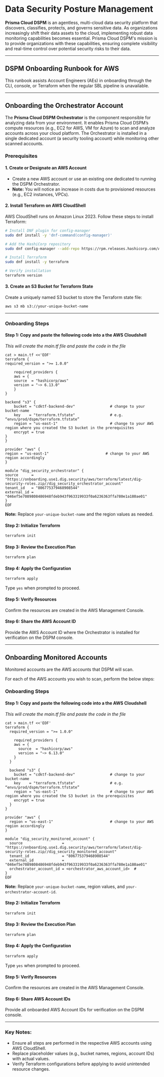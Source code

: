 # Data Security Posture Management

**Prisma Cloud DSPM** is an agentless, multi-cloud data security platform that discovers, classifies, protects, and governs sensitive data. As organizations increasingly shift their data assets to the cloud, implementing robust data monitoring capabilities becomes essential. Prisma Cloud DSPM's mission is to provide organizations with these capabilities, ensuring complete visibility and real-time control over potential security risks to their data.

---

## DSPM Onboarding Runbook for AWS

This runbook assists Account Engineers (AEs) in onboarding through the CLI, console, or Terraform when the regular SBL pipeline is unavailable.

---

## Onboarding the Orchestrator Account

The **Prisma Cloud DSPM Orchestrator** is the component responsible for analyzing data from your environment. It enables Prisma Cloud DSPM’s compute resources (e.g., EC2 for AWS, VM for Azure) to scan and analyze accounts across your cloud platform. The Orchestrator is installed in a single dedicated account (a security tooling account) while monitoring other scanned accounts.

### Prerequisites

#### 1. Create or Designate an AWS Account
   - Create a new AWS account or use an existing one dedicated to running the DSPM Orchestrator.
   - **Note:** You will notice an increase in costs due to provisioned resources (e.g., EC2 instances, VPCs).

#### 2. Install Terraform on AWS CloudShell
   AWS CloudShell runs on Amazon Linux 2023. Follow these steps to install Terraform:

   ```bash
   # Install DNF plugin for config-manager
   sudo dnf install -y 'dnf-command(config-manager)'

   # Add the HashiCorp repository
   sudo dnf config-manager --add-repo https://rpm.releases.hashicorp.com/AmazonLinux/hashicorp.repo

   # Install Terraform
   sudo dnf install -y terraform

   # Verify installation
   terraform version
   ```

#### 3. Create an S3 Bucket for Terraform State
   Create a uniquely named S3 bucket to store the Terraform state file:

   ```bash
   aws s3 mb s3://your-unique-bucket-name
   ```

---

### Onboarding Steps

#### Step 1: Copy and paste the following code into a the AWS Cloudshell 

_This will create the main.tf file and paste the code in the file_
   
```
cat > main.tf <<'EOF'
terraform {
required_version = ">= 1.0.0"

    required_providers {
    aws = {
    source  = "hashicorp/aws"
    version = "~> 6.13.0"
    }
}

backend "s3" {
    bucket = "cdktf-backend-dev"                # change to your bucket-name
    key    = "terraform.tfstate"                # e.g. “envs/prod/dspm/terraform.tfstate”
    region = "us-east-1"                        # change to your AWS region where you created the S3 bucket in the prerequisites
    encrypt = true
}
}

provider "aws" {
region = "us-east-1"                          # change to your AWS region accordingly
}

module "dig_security_orchestrator" {
source      = "https://onboarding.use1.dig.security/aws/terraform/latest/dig-security-roles.zip//dig_security_orchestrator_account"
tenant_id   = "806775379468908544"
external_id = "046ef5e7089808486948fdeb943f963319933f0a6236363ffa780e1a180ae01"
}
EOF
```

   **Note:** Replace `your-unique-bucket-name` and the region values as needed.

#### Step 2: Initialize Terraform
   ```bash
   terraform init
   ```

#### Step 3: Review the Execution Plan
   ```bash
   terraform plan
   ```

#### Step 4: Apply the Configuration
   ```bash
   terraform apply
   ```
   Type `yes` when prompted to proceed.

#### Step 5: Verify Resources
   Confirm the resources are created in the AWS Management Console.

#### Step 6: Share the AWS Account ID
   Provide the AWS Account ID where the Orchestrator is installed for verification on the DSPM console.

---

## Onboarding Monitored Accounts

Monitored accounts are the AWS accounts that DSPM will scan.

For each of the AWS accounts you wish to scan, perform the below steps:

### Onboarding Steps

#### Step 1: Copy and paste the following code into a the AWS Cloudshell 

_This will create the main.tf file and paste the code in the file_

```
cat > main.tf <<'EOF'
terraform {
  required_version = ">= 1.0.0"

    required_providers {
    aws = {
      source  = "hashicorp/aws"
      version = "~> 6.13.0"
    }
  }

  backend "s3" {
    bucket = "cdktf-backend-dev"                # change to your bucket-name
    key    = "terraform.tfstate"                # e.g. “envs/prod/dspm/terraform.tfstate”
    region = "us-east-1"                        # change to your AWS region where you created the S3 bucket in the prerequisites
    encrypt = true
  }
}

provider "aws" {
  region = "us-east-1"                          # change to your AWS region accordingly
}

module "dig_security_monitored_account" {
  source                  = "https://onboarding.use1.dig.security/aws/terraform/latest/dig-security-roles.zip//dig_security_monitored_account"
  tenant_id               = "806775379468908544"
  external_id             = "046ef5e7089808486948fdeb943f963319933f0a6236363ffa780e1a180ae01"
  orchestrator_account_id = <orchestrator_aws_account_id>  #
}
EOF
```

   **Note:** Replace `your-unique-bucket-name`, region values, and `your-orchestrator-account-id`.

#### Step 2: Initialize Terraform
   ```bash
   terraform init
   ```

#### Step 3: Review the Execution Plan
   ```bash
   terraform plan
   ```

#### Step 4: Apply the Configuration
   ```bash
   terraform apply
   ```
   Type `yes` when prompted to proceed.

#### Step 5: Verify Resources
   Confirm the resources are created in the AWS Management Console.

#### Step 6: Share AWS Account IDs
   Provide all onboarded AWS Account IDs for verification on the DSPM console.

---

### Key Notes:
- Ensure all steps are performed in the respective AWS accounts using AWS CloudShell.
- Replace placeholder values (e.g., bucket names, regions, account IDs) with actual values.
- Verify Terraform configurations before applying to avoid unintended resource changes.